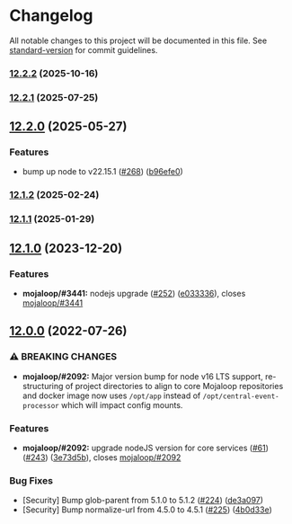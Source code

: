 # Changelog

All notable changes to this project will be documented in this file. See [standard-version](https://github.com/conventional-changelog/standard-version) for commit guidelines.

### [12.2.2](https://github.com/mojaloop/central-event-processor/compare/v12.2.1...v12.2.2) (2025-10-16)

### [12.2.1](https://github.com/mojaloop/central-event-processor/compare/v12.2.0...v12.2.1) (2025-07-25)

## [12.2.0](https://github.com/mojaloop/central-event-processor/compare/v12.1.2...v12.2.0) (2025-05-27)


### Features

* bump up node to v22.15.1 ([#268](https://github.com/mojaloop/central-event-processor/issues/268)) ([b96efe0](https://github.com/mojaloop/central-event-processor/commit/b96efe0c272fb12b962e6ce40214d4cdb949c0b0))

### [12.1.2](https://github.com/mojaloop/central-event-processor/compare/v12.1.1...v12.1.2) (2025-02-24)

### [12.1.1](https://github.com/mojaloop/central-event-processor/compare/v12.1.0...v12.1.1) (2025-01-29)

## [12.1.0](https://github.com/mojaloop/central-event-processor/compare/v12.0.0...v12.1.0) (2023-12-20)


### Features

* **mojaloop/#3441:** nodejs upgrade ([#252](https://github.com/mojaloop/central-event-processor/issues/252)) ([e033336](https://github.com/mojaloop/central-event-processor/commit/e033336c5d36dbf15185f54f5f69ac8ac5401c8f)), closes [mojaloop/#3441](https://github.com/mojaloop/project/issues/3441)

## [12.0.0](https://github.com/mojaloop/central-event-processor/compare/v11.0.2...v12.0.0) (2022-07-26)


### ⚠ BREAKING CHANGES

* **mojaloop/#2092:** Major version bump for node v16 LTS support, re-structuring of project directories to align to core Mojaloop repositories and docker image now uses `/opt/app` instead of `/opt/central-event-processor` which will impact config mounts.

### Features

* **mojaloop/#2092:** upgrade nodeJS version for core services ([#61](https://github.com/mojaloop/central-event-processor/issues/61)) ([#243](https://github.com/mojaloop/central-event-processor/issues/243)) ([3e73d5b](https://github.com/mojaloop/central-event-processor/commit/3e73d5baa2884aa7e03efa24bf9676bf2714d4c2)), closes [mojaloop/#2092](https://github.com/mojaloop/project/issues/2092)


### Bug Fixes

* [Security] Bump glob-parent from 5.1.0 to 5.1.2 ([#224](https://github.com/mojaloop/central-event-processor/issues/224)) ([de3a097](https://github.com/mojaloop/central-event-processor/commit/de3a097722fd9990a892dc4982333c15b476b108))
* [Security] Bump normalize-url from 4.5.0 to 4.5.1 ([#225](https://github.com/mojaloop/central-event-processor/issues/225)) ([4b0d33e](https://github.com/mojaloop/central-event-processor/commit/4b0d33eb2b1ea2581495ca7c7dbaa88e58494a2e))
